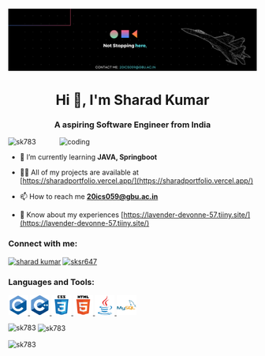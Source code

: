 ![logo](https://github.com/Sk783/Sk783/blob/main/not%20stopping%20here%2C.png)
<h1 align="center">Hi 👋, I'm Sharad Kumar</h1>
<h3 align="center">A aspiring Software Engineer from India</h3>
<img align="right" alt="coding" width="400" src="https://user-images.githubusercontent.com/55389276/140866485-8fb1c876-9a8f-4d6a-98dc-08c498lead70.gif">

<p align="left"> <img src="https://komarev.com/ghpvc/?username=sk783&label=Profile%20views&color=0e75b6&style=flat" alt="sk783" /> </p>

- 🌱 I’m currently learning **JAVA, Springboot**

- 👨‍💻 All of my projects are available at [https://sharadportfolio.vercel.app/](https://sharadportfolio.vercel.app/)

- 📫 How to reach me **20ics059@gbu.ac.in**

- 📄 Know about my experiences [https://lavender-devonne-57.tiiny.site/](https://lavender-devonne-57.tiiny.site/)

<h3 align="left">Connect with me:</h3>
<p align="left">
<a href="https://linkedin.com/in/sharad kumar" target="blank"><img align="center" src="https://raw.githubusercontent.com/rahuldkjain/github-profile-readme-generator/master/src/images/icons/Social/linked-in-alt.svg" alt="sharad kumar" height="30" width="40" /></a>
<a href="https://www.hackerrank.com/sksr647" target="blank"><img align="center" src="https://raw.githubusercontent.com/rahuldkjain/github-profile-readme-generator/master/src/images/icons/Social/hackerrank.svg" alt="sksr647" height="30" width="40" /></a>
</p>

<h3 align="left">Languages and Tools:</h3>
<p align="left"> <a href="https://www.cprogramming.com/" target="_blank" rel="noreferrer"> <img src="https://raw.githubusercontent.com/devicons/devicon/master/icons/c/c-original.svg" alt="c" width="40" height="40"/> </a> <a href="https://www.w3schools.com/cpp/" target="_blank" rel="noreferrer"> <img src="https://raw.githubusercontent.com/devicons/devicon/master/icons/cplusplus/cplusplus-original.svg" alt="cplusplus" width="40" height="40"/> </a> <a href="https://www.w3schools.com/css/" target="_blank" rel="noreferrer"> <img src="https://raw.githubusercontent.com/devicons/devicon/master/icons/css3/css3-original-wordmark.svg" alt="css3" width="40" height="40"/> </a> <a href="https://www.w3.org/html/" target="_blank" rel="noreferrer"> <img src="https://raw.githubusercontent.com/devicons/devicon/master/icons/html5/html5-original-wordmark.svg" alt="html5" width="40" height="40"/> </a> <a href="https://www.java.com" target="_blank" rel="noreferrer"> <img src="https://raw.githubusercontent.com/devicons/devicon/master/icons/java/java-original.svg" alt="java" width="40" height="40"/> </a> <a href="https://www.mysql.com/" target="_blank" rel="noreferrer"> <img src="https://raw.githubusercontent.com/devicons/devicon/master/icons/mysql/mysql-original-wordmark.svg" alt="mysql" width="40" height="40"/> </a> </p>

<p><img align="left" src="https://github-readme-stats.vercel.app/api/top-langs?username=sk783&show_icons=true&locale=en&layout=compact" alt="sk783" /></p>

<p>&nbsp;<img align="center" src="https://github-readme-stats.vercel.app/api?username=sk783&show_icons=true&locale=en" alt="sk783" /></p>

<p><img align="center" src="https://github-readme-streak-stats.herokuapp.com/?user=sk783&" alt="sk783" /></p>
